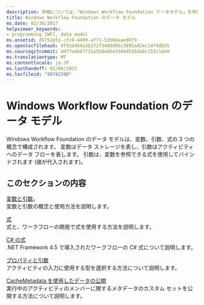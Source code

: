 ```yaml
---
description: 詳細については、「Windows Workflow Foundation データモデル」を参照してください。
title: Windows Workflow Foundation のデータ モデル
ms.date: 03/30/2017
helpviewer_keywords:
- programming [WF], data model
ms.assetid: d5752e51-cfc9-4499-af71-53b6daae9879
ms.openlocfilehash: 8f916464a3b272f348dd9bc3895a42ec14f9db55
ms.sourcegitcommit: ddf7edb67715a5b9a45e3dd44536dabc153c1de0
ms.translationtype: MT
ms.contentlocale: ja-JP
ms.lasthandoff: 02/06/2021
ms.locfileid: "99742590"
---
```

# <a name="windows-workflow-foundation-data-model"></a>Windows Workflow Foundation のデータ モデル

Windows Workflow Foundation のデータ モデルは、変数、引数、式の 3 つの概念で構成されます。 変数はデータ ストレージを表し、引数はアクティビティへのデータ フローを表します。 引数は、変数を参照できる式を使用してバインドされます (値が代入されます)。  
  
## <a name="in-this-section"></a>このセクションの内容  

 [変数と引数](variables-and-arguments.md)。  
 変数と引数の概念と使用方法を説明します。  
  
 [式](expressions.md)  
 式と、ワークフローの開発で式を使用する方法を説明します。  
  
 [C# の式](csharp-expressions.md)  
 .NET Framework 4.5 で導入されたワークフローの C# 式について説明します。  
  
 [プロパティと引数](properties-vs-arguments.md)  
 アクティビティの入力に使用する型を選択する方法について説明します。  
  
 [CacheMetadata を使用したデータの公開](exposing-data-with-cachemetadata.md)  
 実行中のアクティビティのメンバーに関するメタデータのカスタム セットを公開する方法について説明します。
